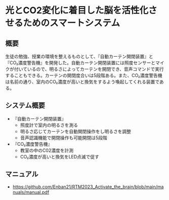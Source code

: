 # 光とCO2変化に着目した脳を活性化させるためのスマートシステム
## 概要
生徒の勉強、授業の環境を整えるものとして、『自動カーテン開閉装置』と『CO₂濃度警告機』を開発した。自動カーテン開閉装置には照度センサーとマイクが付いているので、明るさによってカーテンを開閉でき、音声コマンドで実行することもできる。カーテンの開閉度合いは5段階ある。また、CO₂濃度警告機は名前の通り、室内のCO₂濃度が高いと換気をするよう喚起してくれる装置である。
## システム概要
- 『自動カーテン開閉装置』
  - 照度計で室内の明るさを測る
  - 明るさ応じてカーテンを自動開閉操作をし明るさを調整
  - 音声認識機能で開閉操作も可能開閉は5段階
- 『CO₂濃度警告機』
  - 教室の中のC02濃度を計測
  - CO₂濃度が高いと換気をLED点滅で促す
## マニュアル
- https://github.com/Enban21/RTM2023_Activate_the_brain/blob/main/manuals/manual.pdf
